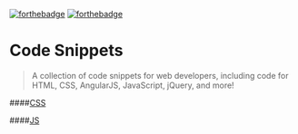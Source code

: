 [![forthebadge](http://forthebadge.com/images/badges/built-by-developers.svg)](http://forthebadge.com) [![forthebadge](http://forthebadge.com/images/badges/just-plain-nasty.svg)](http://forthebadge.com)


# Code Snippets

> A collection of code snippets for web developers, including code for HTML, CSS, AngularJS, JavaScript, jQuery, and more!


####[CSS](https://github.com/nauerster/snippets/blob/master/code/CSS.md)

####[JS](https://github.com/nauerster/snippets/blob/master/code/JS.md)



